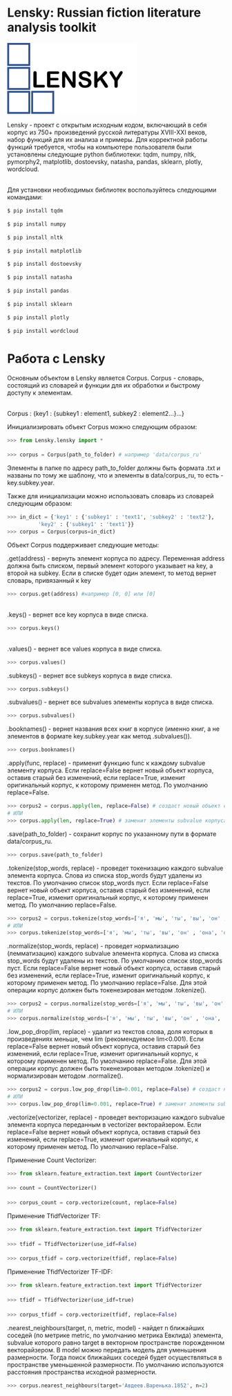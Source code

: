 # Lensky: Russian fiction literature analysis toolkit


![alt tag](https://github.com/DDPronin/lensky/blob/main/Lensky_badge.png)

Lensky - проект с открытым исходным кодом, включающий в себя корпус из 750+ произведений русской литературы XVIII-XXI веков, набор функций для их анализа и примеры. Для корректной работы функций требуется, чтобы на компьютере пользователя были установлены следующие python библиотеки: tqdm, numpy, nltk, pymorphy2, matplotlib, dostoevsky, natasha, pandas, sklearn, plotly, wordcloud.

<br/> Для установки необходимых библиотек воспользуйтесь следующими командами:

```bash
$ pip install tqdm
```
```bash
$ pip install numpy
```
```bash
$ pip install nltk
```
```bash
$ pip install matplotlib
```
```bash
$ pip install dostoevsky
```
```bash
$ pip install natasha
```
```bash
$ pip install pandas
```
```bash
$ pip install sklearn
```
```bash
$ pip install plotly
```
```bash
$ pip install wordcloud
```
# Работа с Lensky
Основным объектом в Lensky является Corpus. Corpus - словарь, состоящий из словарей и функции для их обработки и быстрому доступу к элементам. 

<br/> Corpus : {key1 : {subkey1 : element1, subkey2 : element2...}...}

Инициализировать объект Corpus можно следующим образом:

```python
>>> from Lensky.lensky import *

>>> corpus = Corpus(path_to_folder) # например 'data/corpus_ru'
```

Элементы в папке по адресу path_to_folder должны быть формата .txt и названы по тому же шаблону, что и элементы в data/corpus_ru, то есть - key.subkey.year. 

Также для инициализации можно использовать словарь из словарей следующим образом:

```python
>>> in_dict = {'key1' : {'subkey1' : 'text1', 'subkey2' : 'text2'}, 
          'key2' : {'subkey1' : 'text1'}}
>>> corpus = Corpus(corpus=in_dict)
```

Объект Corpus поддерживает следующие методы:

.get(address) - вернуть элемент корпуса по адресу. Переменная address должна быть списком, первый элемент которого указывает на key, а второй на subkey. Если в списке будет один элемент, то метод вернет словарь, привязанный к key

```python
>>> corpus.get(address) #например [0, 0] или [0]
```
<br/>
.keys() - вернет все key корпуса в виде списка.

```python
>>> corpus.keys()
```
<br/>
.values() - вернет все values корпуса в виде списка.

```python
>>> corpus.values()
```

.subkeys() - вернет все subkeys корпуса в виде списка.

```python
>>> corpus.subkeys()
```

.subvalues() - вернет все subvalues элементы корпуса в виде списка.

```python
>>> corpus.subvalues()
```

.booknames() - вернет названия всех книг в корпусе (именно книг, а не элементов в формате key.subkey.year как метод .subvalues()).

```python
>>> corpus.booknames()
```

.apply(func, replace) - применит функцию func к каждому subvalue элементу корпуса. Если replace=False вернет новый объект корпуса, оставив старый без изменений, если replace=True, изменит оригинальный корпус, к которому применен метод. По умолчанию replace=False.

```python
>>> corpus2 = corpus.apply(len, replace=False) # создаст новый объект corpus2 без потери старого, в котором будут содержаться длины каждого элементы subvalue
# ИЛИ
>>> corpus.apply(len, replace=True) # заменит элементы subvalue корпуса на значения их длин
```

.save(path_to_folder) - сохранит корпус по указанному пути в формате data/corpus_ru.

```python
>>> corpus.save(path_to_folder)
```

.tokenize(stop_words, replace) - проведет токенизацию каждого subvalue элемента корпуса. Слова из списка stop_words будут удалены из текстов. По умолчанию список stop_words пуст. Если replace=False вернет новый объект корпуса, оставив старый без изменений, если replace=True, изменит оригинальный корпус, к которому применен метод. По умолчанию replace=False.

```python
>>> corpus2 = corpus.tokenize(stop_words=['я', 'мы', 'ты', 'вы', 'он' , 'она', 'оно', 'они'], replace=False) # создаст новый объект corpus2 без потери старого, в котором будут содержаться токенизированные элементы subvalue
# ИЛИ
>>> corpus.tokenize(stop_words=['я', 'мы', 'ты', 'вы', 'он' , 'она', 'оно', 'они'], replace=True) # заменит элементы subvalue корпуса на их токены
```

.normalize(stop_words, replace) - проведет нормализацию (лемматизацию) каждого subvalue элемента корпуса. Слова из списка stop_words будут удалены из текстов. По умолчанию список stop_words пуст. Если replace=False вернет новый объект корпуса, оставив старый без изменений, если replace=True, изменит оригинальный корпус, к которому применен метод. По умолчанию replace=False. Для этой операции корпус должен быть токенезирован методом .tokenize().

```python
>>> corpus2 = corpus.normalize(stop_words=['я', 'мы', 'ты', 'вы', 'он' , 'она', 'оно', 'они'], replace=False) # создаст новый объект corpus2 без потери старого, в котором будут содержаться лемматизированные элементы subvalue
# ИЛИ
>>> corpus.normalize(stop_words=['я', 'мы', 'ты', 'вы', 'он' , 'она', 'оно', 'они'], replace=True) # заменит элементы subvalue корпуса на их нормальную форму
```

.low_pop_drop(lim, replace) - удалит из текстов слова, доля которых в произведениях меньше, чем lim (рекомендуемое lim<0.001). Если replace=False вернет новый объект корпуса, оставив старый без изменений, если replace=True, изменит оригинальный корпус, к которому применен метод. По умолчанию replace=False. Для этой операции корпус должен быть токенезирован методом .tokenize() и нормализирован методом .normalize().

```python
>>> corpus2 = corpus.low_pop_drop(lim=0.001, replace=False) # создаст новый объект corpus2 без потери старого, в котором будут содержать слова элементов subvalues, прошедшие через фильтр
# ИЛИ
>>> corpus.low_pop_drop(lim=0.001, replace=True) # заменит элементы subvalue корпуса на эти слова
```

.vectorize(vectorizer, replace) - проведет векторизацию каждого subvalue элемента корпуса переданным в vectorizer векторайзером. Если replace=False вернет новый объект корпуса, оставив старый без изменений, если replace=True, изменит оригинальный корпус, к которому применен метод. По умолчанию replace=False.

Применение Count Vectorizer:

```python
>>> from sklearn.feature_extraction.text import CountVectorizer

>>> count = CountVectorizer()

>>> corpus_count = corp.vectorize(count, replace=False)
```
Применение TfidfVectorizer TF:

```python
>>> from sklearn.feature_extraction.text import TfidfVectorizer

>>> tfidf = TfidfVectorizer(use_idf=False)

>>> corpus_tfidf = corp.vectorize(tfidf, replace=False)
```

Применение TfidfVectorizer TF-IDF:

```python
>>> from sklearn.feature_extraction.text import TfidfVectorizer

>>> tfidf = TfidfVectorizer(use_idf=true)

>>> corpus_tfidf = corp.vectorize(tfidf, replace=False)
```


.nearest_neighbours(target, n, metric, model) - найдет n ближайших соседей (по метрике metric, по умолчанию метрика Евклида) элемента, subvalue которого равно target в векторном пространстве порожденном векторайзером. В model можно передать модель для уменьшения размерности. Тогда поиск ближайших соседей будет осуществляться в пространстве уменьшенной размерности. По умолчанию используются расстояния пространства исходной размерности.

```python
>>> corpus.nearest_neighbours(target='Авдеев.Варенька.1852', n=2) 
```








